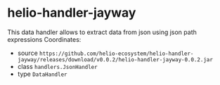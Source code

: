 # helio-handler-jayway
This data handler allows to extract data from json using json path expressions
Coordinates:
* source `https://github.com/helio-ecosystem/helio-handler-jayway/releases/download/v0.0.2/helio-handler-jayway-0.0.2.jar`
* class `handlers.JsonHandler`
* type `DataHandler`
